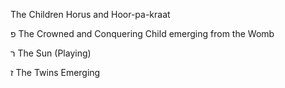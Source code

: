 The Children Horus and Hoor-pa-kraat

פ
The Crowned and Conquering Child emerging from the Womb

ר
The Sun (Playing)

ז
The Twins Emerging

